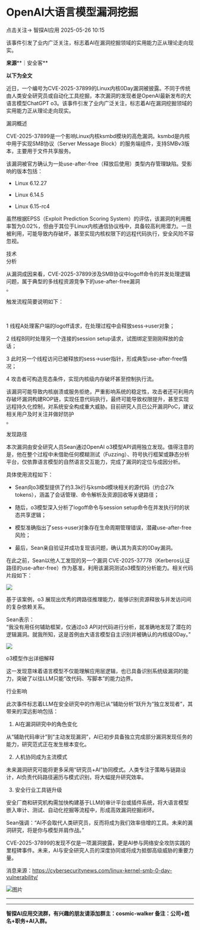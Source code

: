 #  OpenAI大语言模型漏洞挖掘   
点击关注→  智探AI应用   2025-05-26 10:15  
  
该事件引发了业内广泛关注，标志着AI在漏洞挖掘领域的实用能力正从理论走向现实。  
  
  
  
**来源****｜安全客**  
  
  
  
**以下为全文**  
  
  
  
近日，一个编号为CVE-2025-37899的Linux内核0Day漏洞被披露。不同于传统由人类安全研究员或自动化工具挖掘，本次漏洞的发现者是OpenAI最新发布的大语言模型ChatGPT o3。该事件引发了业内广泛关注，标志着AI在漏洞挖掘领域的实用能力正从理论走向现实。  
  
  
漏洞概述  
  
  
CVE-2025-37899是一个影响Linux内核ksmbd模块的高危漏洞。ksmbd是内核中用于实现SMB协议（Server Message Block）的服务端组件，支持SMBv3版本，主要用于文件共享服务。  
  
  
该漏洞被官方确认为一处use-after-free（释放后使用）类型内存管理缺陷。受影响的版本包括：  
  
- Linux 6.12.27  
  
- Linux 6.14.5  
  
- Linux 6.15-rc4  
  
虽然根据EPSS（Exploit Prediction Scoring System）的评估，该漏洞的利用概率暂为0.02%，但由于其位于Linux内核通信协议栈中，具备较高利用潜力。一旦被利用，可能导致内存破坏，甚至实现内核权限下的远程代码执行，安全风险不容忽视。  
  
  
  
技术  
分析  
  
  
  
从漏洞成因来看，CVE-2025-37899涉及SMB协议中logoff命令的并发处理逻辑问题，属于典型的多线程资源竞争下的use-after-free漏洞  
。  
  
  
触发流程简要说明如下：  
  
   
  
1 线程A处理客户端的logoff请求，在处理过程中会释放sess->user对象；   
  
2 线程B同时处理另一个连接的session setup请求，试图绑定至刚刚释放的会话；   
  
3 此时另一个线程访问已被释放的sess->user指针，形成典型use-after-free情况；   
  
4 攻击者可构造竞态条件，实现内核级内存破坏甚至控制执行流。   
  
  
该漏洞可能导致内核崩溃或服务拒绝，严重影响系统的稳定性，攻击者还可利用内存破坏漏洞构建ROP链，实现任意代码执行，最终可能导致权限提升，甚至实现远程持久化控制，对系统安全构成重大威胁。目前研究人员已公开漏洞PoC，建议相关用户及时关注并做好防护  
。  
  
  
发现路径  
  
  
本次漏洞由安全研究人员Sean通过OpenAI o3模型API调用独立发现。值得注意的是，他在整个过程中未借助任何模糊测试（Fuzzing）、符号执行框架或静态分析平台，仅依靠语言模型的自然语言交互能力，完成了漏洞的定位与成因分析。   
  
  
具体使用流程如下：   
  
- Sean向o3模型提供了约3.3k行与ksmbd模块相关的源代码（约合27k tokens），涵盖了会话管理、命令解析及资源回收等关键路径；   
  
- 随后，o3模型深入分析了logoff命令与session setup命令在并发执行时的状态共享逻辑；  
  
- 模型准确指出了sess->user对象存在生命周期管理错误，潜藏use-after-free风险；   
  
- 最后，Sean亲自验证并成功复现该问题，确认其为真实的0Day漏洞。   
  
在此之前，Sean以他人工发现的另一个漏洞 CVE-2025-37778（Kerberos认证路径的use-after-free）作为基准，利用该漏洞测试o3模型的分析能力。相关代码片段如下：  
  
  
  
![](https://mmbiz.qpic.cn/mmbiz_png/QYjQMklF5V1pMy5hWkibAlZ9oXzZJxVPzcPzp5ECIWeJ6icu4mIWILRecZZSkuzdKyqnACOtPUXPTgvKEY91r4Ng/640?wx_fmt=png&from=appmsg "")  
  
  
基于该案例，o3 展现出优秀的跨路径推理能力，能够识别资源释放与并发访问间的复杂依赖关系。  
  
  
Sean表示：  
“我没有用任何辅助框架，仅通过o3 API对代码进行分析，就准确地发现了潜在的逻辑漏洞。就我所知，这是首例由大语言模型自主识别并被确认的内核级0Day。”  
  
  
![](https://mmbiz.qpic.cn/sz_mmbiz_jpg/Ok4fxxCpBb7PtlwmMVloJZFVO18VtoNRePzZbbh4CIliaibSv7KeXSiariaEYH9pNtEkCnb83MtpPbJEicKcsm813Vg/640?wx_fmt=jpeg&from=appmsg&tp=webp&wxfrom=5&wx_lazy=1 "")  
  
o3模型作出详细解释  
  
  
这一发现意味着语言模型不仅能理解应用层逻辑，也已具备识别系统级漏洞的能力，突破了以往LLM只能“改代码、写脚本”的能力边界。  
  
  
行业影响  
  
  
此次事件标志着LLM在安全研究中的作用已从“辅助分析”跃升为“独立发现者”，其带来的深远影响包括：   
  
  
1. AI在漏洞研究中的角色变化   
  
从“辅助代码审计”到“主动发现漏洞”，AI已初步具备独立完成部分漏洞发现任务的能力，研究范式正在发生根本变化。   
  
  
2. 人机协同成为主流模式   
  
未来漏洞研究可能将更多采用“研究员+AI”协同模式。人类专注于策略与链路设计，AI负责代码路径遍历与模式识别，将大幅提升研究效率。   
  
  
3. 安全行业工具链升级   
  
安全厂商和研究机构需加快构建基于LLM的审计平台或插件系统，将大语言模型嵌入审计、测试、自动化挖掘等流程中，形成高效漏洞挖掘闭环。   
  
  
Sean强调：“AI不会取代人类研究员，反而将成为我们效率倍增的工具。未来的漏洞研究，将是你与模型并肩作战。”   
  
  
CVE-2025-37899的发现不仅是一项漏洞披露，更是AI参与网络安全攻防实践的里程碑事件。未来，AI与安全研究人员的深度协同或将成为抵御高级威胁的重要力量。   
  
  
消息来源：https://cybersecuritynews.com/linux-kernel-smb-0-day-vulnerability/  
  
  
![图片](https://mmbiz.qpic.cn/mmbiz_jpg/QYjQMklF5V1dsxibmUMESFkcBCp9BibHXamUbRZ6iaAo3jib19mMSQPkaqPiaiauS6cLsQUBsFPm6sYdprjV8nbLricAw/640?wx_fmt=jpeg&from=appmsg&wxfrom=5&wx_lazy=1&wx_co=1&tp=webp "")  
  
****  
****  
**智探AI应用交流群，有兴趣的朋友请添加群主：cosmic-walker 备注：公司+姓名+职务+AI入群。**  
  

